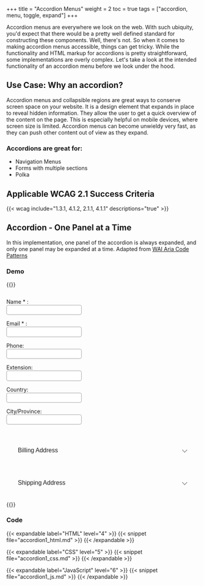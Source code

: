 +++
title = "Accordion Menus"
weight = 2
toc = true
tags = ["accordion, menu, toggle, expand"]
+++

Accordion menus are everywhere we look on the web. With such ubiquity, you'd expect that there would be a pretty well defined standard for constructing these components. Well, there's not. So when it comes to making accordion menus accessible, things can get tricky. While the functionality and HTML markup for accordions is pretty straightforward, some implementations are overly complex. Let's take a look at the intended functionality of an accordion menu before we look under the hood.

## Use Case: Why an accordion?

Accordion menus and collapsible regions are great ways to conserve screen space on your website. It is a design element that expands in place to reveal hidden information. They allow the user to get a quick overview of the content on the page. This is especially helpful on mobile devices, where screen size is limited. Accordion menus can become unwieldy very fast, as they can push other content out of view as they expand.

### Accordions are great for:
 - Navigation Menus
 - Forms with multiple sections
 - Polka

## Applicable WCAG 2.1 Success Criteria

{{< wcag include="1.3.1, 4.1.2, 2.1.1, 4.1.1" descriptions="true" >}}

## Accordion - One Panel at a Time

In this implementation, one panel of the accordion is always expanded, and only one panel may be expanded at a time.
Adapted from [WAI Aria Code Patterns](https://www.w3.org/TR/wai-aria-practices-1.1/examples/accordion/accordion.html)

### Demo

{{<demo caption="Accordion Pattern - One Panel at a Time">}}
 <div class="demo-block">
  <!-- Accordion Configuration Options
  
  data-allow-toggle
    Allow for each toggle to both open and close its section. Makes it possible for all sections to be closed. Assumes only one section may be open.
  
  data-allow-multiple
    Allow for multiple accordion sections to be expanded at the same time. Assumes data-allow-toggle otherwise the toggle on open sections would be disabled.
  __________
  
  Ex:
    <div id="accordionGroup" class="Accordion" data-allow-multiple>
  
    <div id="accordionGroup" class="Accordion" data-allow-toggle>
  -->
  <div id="accordionGroup" class="Accordion">
    <h3>
      <button aria-expanded="true"
              class="Accordion-trigger"
              aria-controls="sect1"
              id="accordion1id">
        <span class="Accordion-title">
          Personal Information
          <span class="Accordion-icon"></span>
        </span>
      </button>
    </h3>
    <div id="sect1"
         role="region"
         aria-labelledby="accordion1id"
         class="Accordion-panel">
      <div>
        <!-- Variable content within section, may include any type of markup or interactive widgets. -->
        <fieldset>
          <p>
            <label for="cufc1">
              Name
              <span aria-hidden="true">
                *
              </span>
              :
            </label>
            <input type="text"
                   value=""
                   name="Name"
                   id="cufc1"
                   class="required"
                   aria-required="true">
          </p>
          <p>
            <label for="cufc2">
              Email
              <span aria-hidden="true">
                *
              </span>
              :
            </label>
            <input type="text"
                   value=""
                   name="Email"
                   id="cufc2"
                   aria-required="true">
          </p>
          <p>
            <label for="cufc3">
              Phone:
            </label>
            <input type="text"
                   value=""
                   name="Phone"
                   id="cufc3">
          </p>
          <p>
            <label for="cufc4">
              Extension:
            </label>
            <input type="text"
                   value=""
                   name="Ext"
                   id="cufc4">
          </p>
          <p>
            <label for="cufc5">
              Country:
            </label>
            <input type="text"
                   value=""
                   name="Country"
                   id="cufc5">
          </p>
          <p>
            <label for="cufc6">
              City/Province:
            </label>
            <input type="text"
                   value=""
                   name="City_Province"
                   id="cufc6">
          </p>
        </fieldset>
      </div>
    </div>
    <h3>
      <button aria-expanded="false"
              class="Accordion-trigger"
              aria-controls="sect2"
              id="accordion2id">
        <span class="Accordion-title">
          Billing Address
          <span class="Accordion-icon"></span>
        </span>
      </button>
    </h3>
    <div id="sect2"
         role="region"
         aria-labelledby="accordion2id"
         class="Accordion-panel"
         hidden="">
      <div>
        <fieldset>
          <p>
            <label for="b-add1">
              Address 1:
            </label>
            <input type="text"
                   name="b-add1"
                   id="b-add1">
          </p>
          <p>
            <label for="b-add2">
              Address 2:
            </label>
            <input type="text"
                   name="b-add2"
                   id="b-add2">
          </p>
          <p>
            <label for="b-city">
              City:
            </label>
            <input type="text"
                   name="b-city"
                   id="b-city">
          </p>
          <p>
            <label for="b-state">
              State:
            </label>
            <input type="text"
                   name="b-state"
                   id="b-state">
          </p>
          <p>
            <label for="b-zip">
              Zip Code:
            </label>
            <input type="text"
                   name="b-zip"
                   id="b-zip">
          </p>
        </fieldset>
      </div>
    </div>
    <h3>
      <button aria-expanded="false"
              class="Accordion-trigger"
              aria-controls="sect3"
              id="accordion3id">
        <span class="Accordion-title">
          Shipping Address
          <span class="Accordion-icon"></span>
        </span>
      </button>
    </h3>
    <div id="sect3"
         role="region"
         aria-labelledby="accordion3id"
         class="Accordion-panel"
         hidden="">
      <div>
        <fieldset>
          <p>
            <label for="m-add1">
              Address 1:
            </label>
            <input type="text"
                   name="m-add1"
                   id="m-add1">
          </p>
          <p>
            <label for="m-add2">
              Address 2:
            </label>
            <input type="text"
                   name="m-add2"
                   id="m-add2">
          </p>
          <p>
            <label for="m-city">
              City:
            </label>
            <input type="text"
                   name="m-city"
                   id="m-city">
          </p>
          <p>
            <label for="m-state">
              State:
            </label>
            <input type="text"
                   name="m-state"
                   id="m-state">
          </p>
          <p>
            <label for="m-zip">
              Zip Code:
            </label>
            <input type="text"
                   name="m-zip"
                   id="m-zip">
          </p>
        </fieldset>
      </div>
    </div>
  </div>
</div>
<script>
  'use strict';

Array.prototype.slice.call(demo.querySelectorAll('.Accordion')).forEach(function (accordion) {

  // Allow for multiple accordion sections to be expanded at the same time
  var allowMultiple = accordion.hasAttribute('data-allow-multiple');
  // Allow for each toggle to both open and close individually
  var allowToggle = (allowMultiple) ? allowMultiple : accordion.hasAttribute('data-allow-toggle');

  // Create the array of toggle elements for the accordion group
  var triggers = Array.prototype.slice.call(accordion.querySelectorAll('.Accordion-trigger'));
  var panels = Array.prototype.slice.call(accordion.querySelectorAll('.Accordion-panel'));


  accordion.addEventListener('click', function (event) {
    var target = event.target;

    if (target.classList.contains('Accordion-trigger')) {
      // Check if the current toggle is expanded.
      var isExpanded = target.getAttribute('aria-expanded') == 'true';
      var active = accordion.querySelector('[aria-expanded="true"]');

      // without allowMultiple, close the open accordion
      if (!allowMultiple && active && active !== target) {
        // Set the expanded state on the triggering element
        active.setAttribute('aria-expanded', 'false');
        // Hide the accordion sections, using aria-controls to specify the desired section
        demo.getElementById(active.getAttribute('aria-controls')).setAttribute('hidden', '');

        // When toggling is not allowed, clean up disabled state
        if (!allowToggle) {
          active.removeAttribute('aria-disabled');
        }
      }

      if (!isExpanded) {
        // Set the expanded state on the triggering element
        target.setAttribute('aria-expanded', 'true');
        // Hide the accordion sections, using aria-controls to specify the desired section
        demo.getElementById(target.getAttribute('aria-controls')).removeAttribute('hidden');

        // If toggling is not allowed, set disabled state on trigger
        if (!allowToggle) {
          target.setAttribute('aria-disabled', 'true');
        }
      }
      else if (allowToggle && isExpanded) {
        // Set the expanded state on the triggering element
        target.setAttribute('aria-expanded', 'false');
        // Hide the accordion sections, using aria-controls to specify the desired section
        demo.getElementById(target.getAttribute('aria-controls')).setAttribute('hidden', '');
      }

      event.preventDefault();
    }
  });

  // Bind keyboard behaviors on the main accordion container
  accordion.addEventListener('keydown', function (event) {
    var target = event.target;
    var key = event.which.toString();

    var isExpanded = target.getAttribute('aria-expanded') == 'true';
    var allowToggle = (allowMultiple) ? allowMultiple : accordion.hasAttribute('data-allow-toggle');

    // 33 = Page Up, 34 = Page Down
    var ctrlModifier = (event.ctrlKey && key.match(/33|34/));

    // Is this coming from an accordion header?
    if (target.classList.contains('Accordion-trigger')) {
      // Up/ Down arrow and Control + Page Up/ Page Down keyboard operations
      // 38 = Up, 40 = Down
      if (key.match(/38|40/) || ctrlModifier) {
        var index = triggers.indexOf(target);
        var direction = (key.match(/34|40/)) ? 1 : -1;
        var length = triggers.length;
        var newIndex = (index + length + direction) % length;

        triggers[newIndex].focus();

        event.preventDefault();
      }
      else if (key.match(/35|36/)) {
        // 35 = End, 36 = Home keyboard operations
        switch (key) {
          // Go to first accordion
          case '36':
            triggers[0].focus();
            break;
            // Go to last accordion
          case '35':
            triggers[triggers.length - 1].focus();
            break;
        }
        event.preventDefault();

      }

    }
  });

  // These are used to style the accordion when one of the buttons has focus
  accordion.querySelectorAll('.Accordion-trigger').forEach(function (trigger) {

    trigger.addEventListener('focus', function (event) {
      accordion.classList.add('focus');
    });

    trigger.addEventListener('blur', function (event) {
      accordion.classList.remove('focus');
    });

  });

  // Minor setup: will set disabled state, via aria-disabled, to an
  // expanded/ active accordion which is not allowed to be toggled close
  if (!allowToggle) {
    // Get the first expanded/ active accordion
    var expanded = accordion.querySelector('[aria-expanded="true"]');

    // If an expanded/ active accordion is found, disable
    if (expanded) {
      expanded.setAttribute('aria-disabled', 'true');
    }
  }

});
</script>
<style type="text/css">
  .Accordion {
  margin: 0;
  padding: 0;
  border: 2px solid hsl(0, 0%, 82%);
  border-radius: 7px;
  width: 20em;
}

.Accordion h3 {
  margin: 0;
  padding: 0;
}

.Accordion.focus {
  border-color: hsl(216, 94%, 73%);
}

.Accordion.focus h3 {
  background-color: hsl(0, 0%, 97%);
}

.Accordion > * + * {
  border-top: 1px solid hsl(0, 0%, 82%);
}

.Accordion-trigger {
  background: none;
  color: hsl(0, 0%, 13%);
  display: block;
  font-size: 1rem;
  font-weight: normal;
  margin: 0;
  padding: 1em 1.5em;
  position: relative;
  text-align: left;
  width: 100%;
  outline: none;
}

.Accordion-trigger:focus,
.Accordion-trigger:hover {
  background: hsl(216, 94%, 94%);
}

.Accordion *:first-child .Accordion-trigger {
  border-radius: 5px 5px 0 0;
}

button {
  border-style: none;
}

.Accordion button::-moz-focus-inner {
  border: 0;
}

.Accordion-title {
  display: block;
  pointer-events: none;
  border: transparent 2px solid;
  border-radius: 5px;
  padding: 0.25em;
  outline: none;
}

.Accordion-trigger:focus .Accordion-title {
  border-color: hsl(216, 94%, 73%);
}

.Accordion-icon {
  border: solid hsl(0, 0%, 62%);
  border-width: 0 2px 2px 0;
  height: 0.5rem;
  pointer-events: none;
  position: absolute;
  right: 2em;
  top: 50%;
  transform: translateY(-60%) rotate(45deg);
  width: 0.5rem;
}

.Accordion-trigger:focus .Accordion-icon,
.Accordion-trigger:hover .Accordion-icon {
  border-color: hsl(216, 94%, 73%);
}

.Accordion-trigger[aria-expanded="true"] .Accordion-icon {
  transform: translateY(-50%) rotate(-135deg);
}

.Accordion-panel {
  margin: 0;
  padding: 1em 1.5em;
}

/* For Edge bug https://developer.microsoft.com/en-us/microsoft-edge/platform/issues/4806035/ */
.Accordion-panel[hidden] {
  display: none;
}

fieldset {
  border: 0;
  margin: 0;
  padding: 0;
}

input {
  border: 1px solid hsl(0, 0%, 62%);
  border-radius: 0.3em;
  display: block;
  font-size: inherit;
  padding: 0.3em 0.5em;}
</style>
{{</demo>}}

### Code

{{< expandable label="HTML" level="4" >}}
{{< snippet file="accordion1_html.md" >}}
{{< /expandable >}}

{{< expandable label="CSS" level="5" >}}
{{< snippet file="accordion1_css.md" >}}
{{< /expandable >}}

{{< expandable label="JavaScript" level="6" >}}
{{< snippet file="accordion1_js.md" >}}
{{< /expandable >}}



